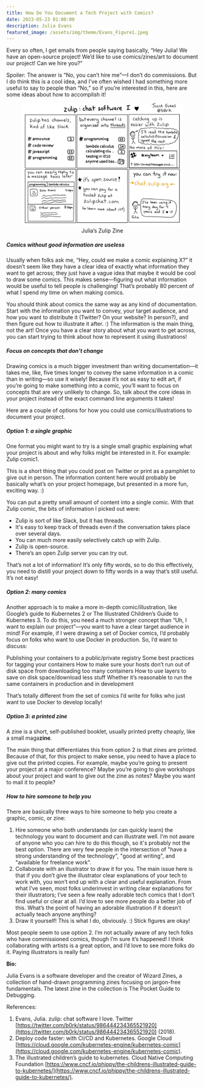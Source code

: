 ```yaml
---
title: How Do You Document a Tech Project with Comics?
date: 2023-05-23 01:00:00
description: Julia Evans
featured_image: /assets/img/theme/Evans_Figure1.jpeg
---
```


Every so often, I get emails from people saying basically, “Hey Julia! We have an open-source project! We’d like to use comics/zines/art to document our project! Can we hire you?”

Spoiler: The answer is “No, you can’t hire me”—I don’t do commissions. But I do think this is a cool idea, and I’ve often wished I had something more useful to say to people than “No,” so if you’re interested in this, here are some ideas about how to accomplish it!

<center>
<figure>
	<img src="../assets/img/theme/Evans_Figure1.jpeg" alt="Six-panel zine by Julia Evans (Twitter handle @b0rk) about the Zulip chat software. The first panel states that “Zulip has channels, kind of like Slack.” The second panel explains that “every channel is organised into threads.” The third panel shows how “catching up is easier with Zulip” with a stick person thinking, “I’ll read the lambda calculus discussion and ignore the rest.” The panel notes that there are no more notifications of 100+ unread messages on Slack. The fourth panel tells the reader that “you can easily reply to a message hours later.” The fifth panel tells the reader that Zupli is open-source and they can “pay for a hosted Zulip at zulipchat.com (or learn more about it).” The final panel gives the link to the service (chat.zulip.org) and has a stick figure of Julia saying, “I’ve been using it every day for 4 years and I love it.”">
    Julia’s Zulip Zine
</figure>
</center>

##### Comics without good information are useless

Usually when folks ask me, “Hey, could we make a comic explaining X?” it doesn’t seem like they have a clear idea of exactly what information they want to get across; they just have a vague idea that maybe it would be cool to draw some comics. This makes sense—figuring out what information would be useful to tell people is challenging! That’s probably 80 percent of what I spend my time on when making comics.

You should think about comics the same way as any kind of documentation. Start with the information you want to convey, your target audience, and how you want to distribute it (Twitter? On your website? In person?), and then figure out how to illustrate it after. :) The information is the main thing, not the art!
Once you have a clear story about what you want to get across, you can start trying to think about how to represent it using illustrations!

##### Focus on concepts that don’t change

Drawing comics is a much bigger investment than writing documentation—it takes me,
like, five times longer to convey the same information in a comic than in writing—so use it wisely! Because it’s not as easy to edit art, if you’re going to make something into a comic, you’ll want to focus on concepts that are very unlikely to change. So, talk about the core ideas in your project instead of the exact command line arguments it takes!

Here are a couple of options for how you could use comics/illustrations to document your project.

##### Option 1: a single graphic

One format you might want to try is a single small graphic explaining what your project is about and why folks might be interested in it. For example: Zulip comic1.

This is a short thing that you could post on Twitter or print as a pamphlet to give out in person. The information content here would probably be basically what’s on your project homepage, but presented in a more fun, exciting way. :)

You can put a pretty small amount of content into a single comic. With that Zulip comic, the bits of information I picked out were:

- Zulip is sort of like Slack, but it has threads.
- It's easy to keep track of threads even if the conversation takes place over several days.
- You can much more easily selectively catch up with Zulip.
- Zulip is open-source.
- There’s an open Zulip server you can try out.

That’s not a lot of information! It’s only fifty words, so to do this effectively, you need to distill your project down to fifty words in a way that’s still useful. It’s not easy!

##### Option 2: many comics

Another approach is to make a more in-depth comic/illustration, like Google’s guide to Kubernetes 2 or The Illustrated Children’s Guide to Kubernetes 3.
To do this, you need a much stronger concept than “Uh, I want to explain our project”—you want to have a clear target audience in mind! For example, if I were drawing a set of Docker comics, I’d probably focus on folks who want to use Docker in production. So, I’d want to discuss:

Publishing your containers to a public/private registry
Some best practices for tagging your containers
How to make sure your hosts don’t run out of disk space from downloading too many containers
How to use layers to save on disk space/download less stuff
Whether it’s reasonable to run the same containers in production and in development

That’s totally different from the set of comics I’d write for folks who just want to use Docker to develop locally!

##### Option 3: a printed zine

A zine is a short, self-published booklet, usually printed pretty cheaply, like a small maga**zine**.

The main thing that differentiates this from option 2 is that zines are printed. Because of that, for this project to make sense, you need to have a place to give out the printed copies. For example, maybe you’re going to present your project at a major conference? Maybe you’re going to give workshops about your project and want to give out the zine as notes? Maybe you want to mail it to people?

##### How to hire someone to help you

There are basically three ways to hire someone to help you create a graphic, comic, or zine:

1. Hire someone who both understands (or can quickly learn) the technology you want to document and can illustrate well. I'm not aware of anyone who you can hire to do this though, so it's probably not the best option. There are very few people in the intersection of "have a strong understanding of the technology", "good at writing", and "available for freelance work".
2. Collaborate with an illustrator to draw it for you. The main issue here is that if you don’t give the illustrator clear explanations of your tech to work with, you won’t end up with a clear and useful explanation. From what I’ve seen, most folks underinvest in writing clear explanations for their illustrators; I’ve seen a few really adorable tech comics that I don’t find useful or clear at all. I’d love to see more people do a better job of this. What’s the point of having an adorable illustration if it doesn’t actually teach anyone anything?
3. Draw it yourself! This is what I do, obviously. :) Stick figures are okay!

Most people seem to use option 2. I’m not actually aware of any tech folks who have commissioned comics, though I’m sure it’s happened! I think collaborating with artists is a great option, and I’d love to see more folks do it. Paying illustrators is really fun!

**Bio:**

Julia Evans is a software developer and the creator of Wizard Zines, a collection of hand-drawn programming zines focusing on jargon-free fundamentals. The latest zine in the collection is The Pocket Guide to Debugging.

References:

1. Evans, Julia. zulip: chat software I love. Twitter [https://twitter.com/b0rk/status/986444234365521920](https://twitter.com/b0rk/status/986444234365521920) (2018).
2. Deploy code faster: with CI/CD and Kubernetes. Google Cloud [https://cloud.google.com/kubernetes-engine/kubernetes-comic](https://cloud.google.com/kubernetes-engine/kubernetes-comic).
3. The illustrated children’s guide to kubernetes. Cloud Native Computing Foundation [https://www.cncf.io/phippy/the-childrens-illustrated-guide-to-kubernetes/](https://www.cncf.io/phippy/the-childrens-illustrated-guide-to-kubernetes/).
